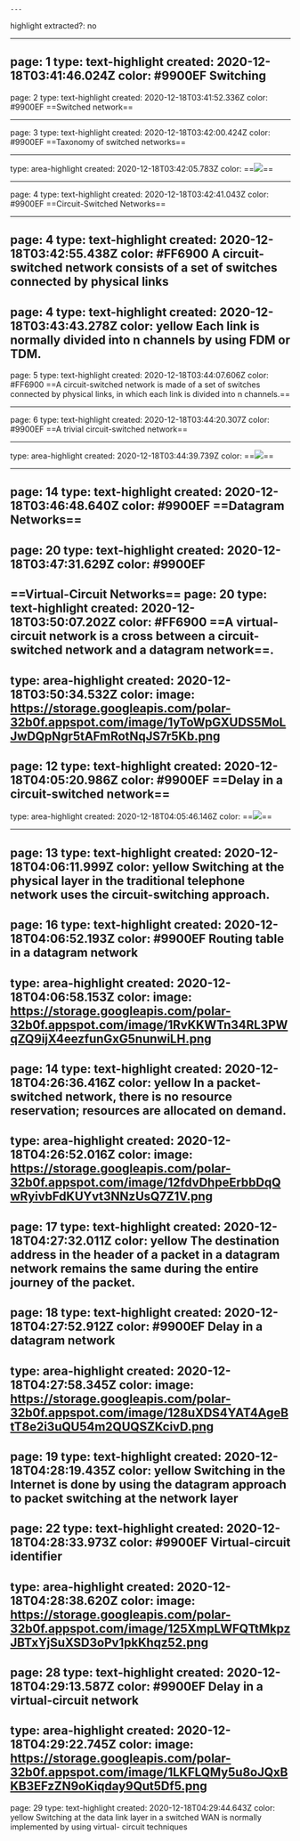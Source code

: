 	---
highlight extracted?: no

---
page: 1
type: text-highlight
created: 2020-12-18T03:41:46.024Z
color: #9900EF
Switching
---
page: 2
type: text-highlight
created: 2020-12-18T03:41:52.336Z
color: #9900EF
==Switched network==

---
page: 3
type: text-highlight
created: 2020-12-18T03:42:00.424Z
color: #9900EF
==Taxonomy of switched networks==

---
type: area-highlight
created: 2020-12-18T03:42:05.783Z
color: 
==![](https://storage.googleapis.com/polar-32b0f.appspot.com/image/12eXTdmNQGZVC33JAQe4bEUmitii6kfwk6rr2vXD.png)==

---
page: 4
type: text-highlight
created: 2020-12-18T03:42:41.043Z
color: #9900EF
==Circuit-Switched Networks==

---
page: 4
type: text-highlight
created: 2020-12-18T03:42:55.438Z
color: #FF6900
A circuit-switched network consists of a set of switches connected by physical links
---
page: 4
type: text-highlight
created: 2020-12-18T03:43:43.278Z
color: yellow
Each link is normally divided into n channels by using FDM or TDM.
---
page: 5
type: text-highlight
created: 2020-12-18T03:44:07.606Z
color: #FF6900
==A circuit-switched network is made of a set of switches connected by physical links, in which  each link is divided into n channels.==

---
page: 6
type: text-highlight
created: 2020-12-18T03:44:20.307Z
color: #9900EF
==A trivial circuit-switched network==

---
type: area-highlight
created: 2020-12-18T03:44:39.739Z
color: 
==![]( https://storage.googleapis.com/polar-32b0f.appspot.com/image/12frXNQQsRpaoAe1fi4Zae6a7ns452r2LLfD76RX.png)==

---
page: 14
type: text-highlight
created: 2020-12-18T03:46:48.640Z
color: #9900EF
==Datagram Networks==
---
page: 20
type: text-highlight
created: 2020-12-18T03:47:31.629Z
color: #9900EF
---
==Virtual-Circuit Networks==
page: 20
type: text-highlight
created: 2020-12-18T03:50:07.202Z
color: #FF6900
==A virtual-circuit network is a cross between a circuit-switched network and a datagram network==.
---
type: area-highlight
created: 2020-12-18T03:50:34.532Z
color: 
image: https://storage.googleapis.com/polar-32b0f.appspot.com/image/1yToWpGXUDS5MoLJwDQpNgr5tAFmRotNqJS7r5Kb.png
---
page: 12
type: text-highlight
created: 2020-12-18T04:05:20.986Z
color: #9900EF
==Delay in a circuit-switched network==
---
type: area-highlight
created: 2020-12-18T04:05:46.146Z
color: 
==![]( https://storage.googleapis.com/polar-32b0f.appspot.com/image/12TMMuJiQb7MvGnQtY4UR2vFyjWiJDc1NG4i9DGb.png)==

---
page: 13
type: text-highlight
created: 2020-12-18T04:06:11.999Z
color: yellow
Switching at the physical layer in the traditional telephone network uses the circuit-switching approach.
---
page: 16
type: text-highlight
created: 2020-12-18T04:06:52.193Z
color: #9900EF
Routing table in a datagram network
---
type: area-highlight
created: 2020-12-18T04:06:58.153Z
color: 
image: https://storage.googleapis.com/polar-32b0f.appspot.com/image/1RvKKWTn34RL3PWqZQ9ijX4eezfunGxG5nunwiLH.png
---
page: 14
type: text-highlight
created: 2020-12-18T04:26:36.416Z
color: yellow
In   a   packet-switched   network,   there      is   no resource  reservation;  resources  are  allocated  on demand.
---
type: area-highlight
created: 2020-12-18T04:26:52.016Z
color: 
image: https://storage.googleapis.com/polar-32b0f.appspot.com/image/12fdvDhpeErbbDqQwRyivbFdKUYvt3NNzUsQ7Z1V.png
---
page: 17
type: text-highlight
created: 2020-12-18T04:27:32.011Z
color: yellow
The destination address in the header of a packet in a datagram network remains the same during the entire journey of the packet.
---
page: 18
type: text-highlight
created: 2020-12-18T04:27:52.912Z
color: #9900EF
Delay in a datagram network
---
type: area-highlight
created: 2020-12-18T04:27:58.345Z
color: 
image: https://storage.googleapis.com/polar-32b0f.appspot.com/image/128uXDS4YAT4AgeBtT8e2i3uQU54m2QUQSZKcivD.png
---
page: 19
type: text-highlight
created: 2020-12-18T04:28:19.435Z
color: yellow
Switching in the Internet is done by using the datagram approach to packet switching at  the network layer
---
page: 22
type: text-highlight
created: 2020-12-18T04:28:33.973Z
color: #9900EF
Virtual-circuit identifier
---
type: area-highlight
created: 2020-12-18T04:28:38.620Z
color: 
image: https://storage.googleapis.com/polar-32b0f.appspot.com/image/125XmpLWFQTtMkpzJBTxYjSuXSD3oPv1pkKhqz52.png
---
page: 28
type: text-highlight
created: 2020-12-18T04:29:13.587Z
color: #9900EF
Delay in a virtual-circuit network
---
type: area-highlight
created: 2020-12-18T04:29:22.745Z
color: 
image: https://storage.googleapis.com/polar-32b0f.appspot.com/image/1LKFLQMy5u8oJQxBKB3EFzZN9oKiqday9Qut5Df5.png
---
page: 29
type: text-highlight
created: 2020-12-18T04:29:44.643Z
color: yellow
Switching at the data link layer in a switched WAN is normally implemented by using virtual- circuit techniques
